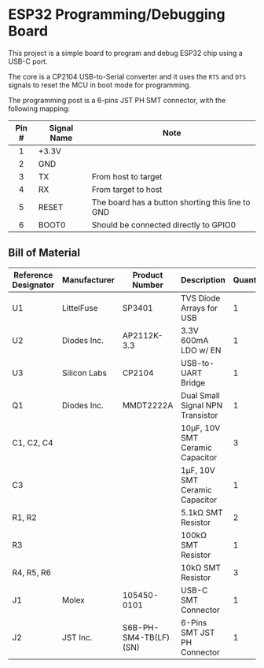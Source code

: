 # ESP32 Programming/Debugging Board

This project is a simple board to program and debug ESP32 chip using a USB-C port.

The core is a CP2104 USB-to-Serial converter and it uses the `RTS` and `DTS` signals to reset the MCU in boot mode for programming.

The programming post is a 6-pins JST PH SMT connector, with the following mapping:

|Pin #|Signal Name|Note                                            |
|:---:|-----------|------------------------------------------------|
|1    |+3.3V      |                                                |
|2    |GND        |                                                |
|3    |TX         |From host to target                             |
|4    |RX         |From target to host                             |
|5    |RESET      |The board has a button shorting this line to GND|
|6    |BOOT0      |Should be connected directly to GPIO0           |

## Bill of Material

|Reference Designator|Manufacturer|Product Number       |Description                     |Quantity|Value|Tolerance|Rating|Package     |
|--------------------|------------|---------------------|--------------------------------|--------|-----|---------|------|------------|
|U1                  |LittelFuse  |SP3401               |TVS Diode Arrays for USB        |1       |     |         |      |JEDEC MO-229|
|U2                  |Diodes Inc. |AP2112K-3.3          |3.3V 600mA LDO w/ EN            |1       |     |         |      |SOT25       |
|U3                  |Silicon Labs|CP2104               |USB-to-UART Bridge              |1       |     |         |      |QFN-24      |
|Q1                  |Diodes Inc. |MMDT2222A            |Dual Small Signal NPN Transistor|1       |     |         |      |SOT363      |
|C1, C2, C4          |            |                     |10µF, 10V SMT Ceramic Capacitor |3       |10µF |≤±20%    |≥10V  |0603        |
|C3                  |            |                     |1µF, 10V SMT Ceramic Capacitor  |1       |1µF  |≤±20%    |≥10V  |0603        |
|R1, R2              |            |                     |5.1kΩ SMT Resistor              |2       |5.1kΩ|≤±1%     |      |0603        |
|R3                  |            |                     |100kΩ SMT Resistor              |1       |100kΩ|≤±5%     |      |0603        |
|R4, R5, R6          |            |                     |10kΩ SMT Resistor               |3       |10kΩ |≤±5%     |      |0603        |
|J1                  |Molex       |105450-0101          |USB-C SMT Connector             |1       |     |         |      |            |
|J2                  |JST Inc.    |S6B-PH-SM4-TB(LF)(SN)|6-Pins SMT JST PH Connector     |1       |     |         |      |            |